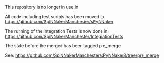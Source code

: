 This repository is no longer in use.in

All code including test scripts has been moved to https://github.com/SpiNNakerManchester/sPyNNaker

The running of the Integration Tests is now done in https://github.com/SpiNNakerManchester/IntegrationTests

The state before the merged has been tagged pre_merge

See: https://github.com/SpiNNakerManchester/sPyNNaker8/tree/pre_merge